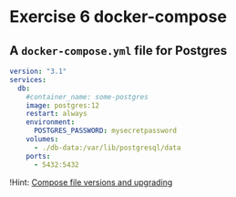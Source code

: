 # Exercise 6 docker-compose

## A `docker-compose.yml` file for Postgres

```yml
version: "3.1"
services:
  db:
    #container_name: some-postgres
    image: postgres:12
    restart: always
    environment:
      POSTGRES_PASSWORD: mysecretpassword
    volumes:
      - ./db-data:/var/lib/postgresql/data
    ports:
      - 5432:5432
```

!Hint: [Compose file versions and upgrading](https://docs.docker.com/compose/compose-file/compose-versioning/)